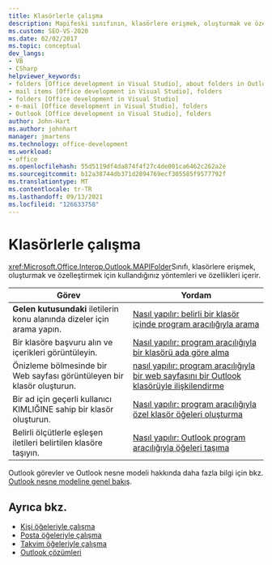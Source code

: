 ```yaml
---
title: Klasörlerle çalışma
description: Mapifeski sınıfının, klasörlere erişmek, oluşturmak ve özelleştirmek için kullandığınız yöntemleri ve özellikleri içerdiğini öğrenin.
ms.custom: SEO-VS-2020
ms.date: 02/02/2017
ms.topic: conceptual
dev_langs:
- VB
- CSharp
helpviewer_keywords:
- folders [Office development in Visual Studio], about folders in Outlook
- mail items [Office development in Visual Studio], folders
- folders [Office development in Visual Studio]
- e-mail [Office development in Visual Studio], folders
- Outlook [Office development in Visual Studio], folders
author: John-Hart
ms.author: johnhart
manager: jmartens
ms.technology: office-development
ms.workload:
- office
ms.openlocfilehash: 55d5119df4da874f4f27c4de001ca6462c262a2e
ms.sourcegitcommit: b12a38744db371d2894769ecf305585f9577792f
ms.translationtype: MT
ms.contentlocale: tr-TR
ms.lasthandoff: 09/13/2021
ms.locfileid: "126633758"
---
```

# <a name="work-with-folders"></a>Klasörlerle çalışma
  <xref:Microsoft.Office.Interop.Outlook.MAPIFolder>Sınıfı, klasörlere erişmek, oluşturmak ve özelleştirmek için kullandığınız yöntemleri ve özellikleri içerir.

|Görev|Yordam|
|----------|---------------|
|**Gelen kutusundaki** iletilerin konu alanında dizeler için arama yapın.|[Nasıl yapılır: belirli bir klasör içinde program aracılığıyla arama](../vsto/how-to-programmatically-search-within-a-specific-folder.md)|
|Bir klasöre başvuru alın ve içerikleri görüntüleyin.|[Nasıl yapılır: program aracılığıyla bir klasörü ada göre alma](../vsto/how-to-programmatically-retrieve-a-folder-by-name.md)|
|Önizleme bölmesinde bir Web sayfası görüntüleyen bir klasör oluşturun.|[nasıl yapılır: program aracılığıyla bir web sayfasını bir Outlook klasörüyle ilişkilendirme](../vsto/how-to-programmatically-associate-a-web-page-with-an-outlook-folder.md)|
|Bir ad için geçerli kullanıcı KIMLIĞINE sahip bir klasör oluşturun.|[Nasıl yapılır: program aracılığıyla özel klasör öğeleri oluşturma](../vsto/how-to-programmatically-create-custom-folder-items.md)|
|Belirli ölçütlerle eşleşen iletileri belirtilen klasöre taşıyın.|[Nasıl yapılır: Outlook program aracılığıyla öğeleri taşıma](../vsto/how-to-programmatically-move-items-in-outlook.md)|

 Outlook görevler ve Outlook nesne modeli hakkında daha fazla bilgi için bkz. [Outlook nesne modeline genel bakış](../vsto/outlook-object-model-overview.md).

## <a name="see-also"></a>Ayrıca bkz.
- [Kişi öğeleriyle çalışma](../vsto/working-with-contact-items.md)
- [Posta öğeleriyle çalışma](../vsto/working-with-mail-items.md)
- [Takvim öğeleriyle çalışma](../vsto/working-with-calendar-items.md)
- [Outlook çözümleri](../vsto/outlook-solutions.md)

